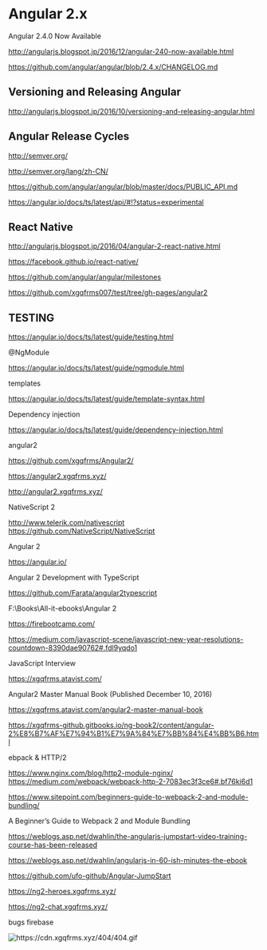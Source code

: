 # Angular 2.x  


Angular 2.4.0 Now Available 


http://angularjs.blogspot.jp/2016/12/angular-240-now-available.html 



https://github.com/angular/angular/blob/2.4.x/CHANGELOG.md  



## Versioning and Releasing Angular  


http://angularjs.blogspot.jp/2016/10/versioning-and-releasing-angular.html  


## Angular Release Cycles  

http://semver.org/  

http://semver.org/lang/zh-CN/  

https://github.com/angular/angular/blob/master/docs/PUBLIC_API.md  

https://angular.io/docs/ts/latest/api/#!?status=experimental  






## React Native  

http://angularjs.blogspot.jp/2016/04/angular-2-react-native.html  

https://facebook.github.io/react-native/  



https://github.com/angular/angular/milestones





<!-- 
    <link rel="icon" href="https://cdn.xgqfrms.xyz/icons/angular/favicon.ico" type="image/x-icon">
    <link rel="icon" href="https://cdn.xgqfrms.xyz/icons/react/favicon.ico" type="image/x-icon">
    
    <link rel="icon" href="https://cdn.xgqfrms.xyz/logo/favicon.png" type="image/png">
    <link rel="icon" href="https://cdn.xgqfrms.xyz/logo/favicon.ico" type="image/x-icon">
 -->





https://github.com/xgqfrms007/test/tree/gh-pages/angular2







## TESTING

https://angular.io/docs/ts/latest/guide/testing.html  


@NgModule  

https://angular.io/docs/ts/latest/guide/ngmodule.html  



templates  

https://angular.io/docs/ts/latest/guide/template-syntax.html  

Dependency injection  

https://angular.io/docs/ts/latest/guide/dependency-injection.html  








angular2

https://github.com/xgqfrms/Angular2/

https://angular2.xgqfrms.xyz/

http://angular2.xgqfrms.xyz/


















NativeScript 2


http://www.telerik.com/nativescript  
https://github.com/NativeScript/NativeScript  

Angular 2

https://angular.io/





Angular 2 Development with TypeScript

https://github.com/Farata/angular2typescript

F:\Books\All-it-ebooks\Angular 2

https://firebootcamp.com/







https://medium.com/javascript-scene/javascript-new-year-resolutions-countdown-8390dae90762#.fdl9yqdo1

JavaScript Interview


https://xgqfrms.atavist.com/


Angular2 Master Manual Book (Published December 10, 2016)

https://xgqfrms.atavist.com/angular2-master-manual-book

https://xgqfrms-github.gitbooks.io/ng-book2/content/angular-2%E8%B7%AF%E7%94%B1%E7%9A%84%E7%BB%84%E4%BB%B6.html





ebpack & HTTP/2

https://www.nginx.com/blog/http2-module-nginx/
https://medium.com/webpack/webpack-http-2-7083ec3f3ce6#.bf76ki6d1


https://www.sitepoint.com/beginners-guide-to-webpack-2-and-module-bundling/

A Beginner’s Guide to Webpack 2 and Module Bundling





https://weblogs.asp.net/dwahlin/the-angularjs-jumpstart-video-training-course-has-been-released

https://weblogs.asp.net/dwahlin/angularjs-in-60-ish-minutes-the-ebook


https://github.com/ufo-github/Angular-JumpStart








https://ng2-heroes.xgqfrms.xyz/


https://ng2-chat.xgqfrms.xyz/

bugs firebase


<img src="https://cdn.xgqfrms.xyz/404/404.gif" alt="https://cdn.xgqfrms.xyz/404/404.gif" title="https://cdn.xgqfrms.xyz/404/404.gif">






